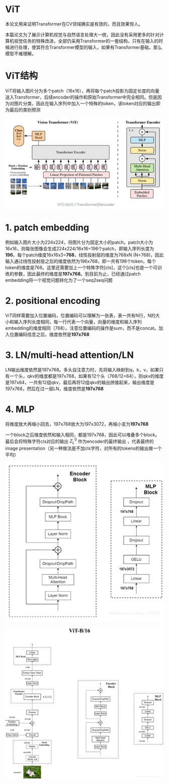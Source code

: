 # ViT

本论文用来证明Transformer在CV领域确实是有效的，而且效果惊人。

本篇论文为了展示计算机视觉与自然语言处理大一统，因此没有采用更多的针对计算机视觉任务的特殊改进，全部仍采用Transformer的一套结构，只有在输入的时候进行处理，使其符合Transformer模型的输入，如果有Transformer基础，那么模型不难理解。

# ViT结构

ViT将输入图片分为多个patch（16x16），再将每个patch投影为固定长度的向量送入Transformer，后续encoder的操作和原始Transformer中完全相同。但是因为对图片分类，因此在输入序列中加入一个特殊的token，该token对应的输出即为最后的类别预测

![image-20250513141453792](./assets/image-20250513141453792.png)

# 1. patch embedding

例如输入图片大小为224x224，将图片分为固定大小的patch，patch大小为16x16，则每张图像会生成224x224/16x16=196个patch，即输入序列长度为**196**，每个patch维度16x16x3=**768**，线性投射层的维度为768xN (N=768)，因此输入通过线性投射层之后的维度依然为196x768，即一共有196个token，每个token的维度是768。这里还需要加上一个特殊字符[cls]，这个[cls]也是一个可训练的参数，因此最终的维度是**197x768**。到目前为止，已经通过patch embedding将一个视觉问题转化为了一个seq2seq问题

# 2. positional encoding

ViT同样需要加入位置编码，位置编码可以理解为一张表，表一共有N行，N的大小和输入序列长度相同，每一行代表一个向量，向量的维度和输入序列embedding的维度相同（768）。注意位置编码的操作是sum，而不是concat。加入位置编码信息之后，维度依然是**197x768**

# 3. LN/multi-head attention/LN

LN输出维度依然是197x768。多头自注意力时，先将输入映射到q，k，v，如果只有一个头，qkv的维度都是197x768，如果有12个头（768/12=64），则qkv的维度是197x64，一共有12组qkv，最后再将12组qkv的输出拼接起来，输出维度是197x768，然后在过一层LN，维度依然是**197x768**

# 4. MLP

将维度放大再缩小回去，197x768放大为197x3072，再缩小变为**197x768**

一个block之后维度依然和输入相同，都是197x768，因此可以堆叠多个block。最后会将特殊字符cls对应的输出 $Z_L^{0}$ 作为encoder的最终输出 ，代表最终的image presentation（另一种做法是不加cls字符，对所有的tokens的输出做一个平均）

![image-20250513142450365](./assets/image-20250513142450365.png)

![image-20250513142606507](./assets/image-20250513142606507.png)

